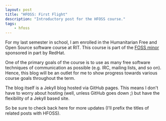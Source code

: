 ```yaml
---
layout: post
title: "HFOSS: First Flight"
description: "Introductory post for the HFOSS course."
tags:
    - hfoss
---
```


For my last semester in school, I am enrolled in the Humanitarian Free and Open
Source software course at RIT. This course is part of the
[FOSS minor](http://magic.rit.edu/foss/minor.html) sponsored in part by RedHat.

One of the primary goals of the course is to use as many free software
techniques of communication as possible (e.g. IRC, mailing lists, and so on).
Hence, this blog will be an outlet for me to show progress towards various
course goals throughout the term.

The blog itself is a Jekyll blog hosted via GitHub pages. This means I don't
have to worry about hosting (well, unless GitHub goes down ;) but have the
flexibility of a Jekyll based site.

So be sure to check back here for more updates (I'll prefix the titles of
related posts with HFOSS).
